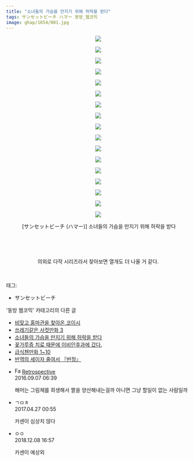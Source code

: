 ```yaml
---
title: "소녀들의 가슴을 만지기 위해 허락을 받다"
tags: サンセットビーチ ハマー 동방_웹코믹
image: ghap/1654/001.jpg
---
```

<div class="article">
<p style="text-align: center; clear: none; float: none;"><img src="{{ site.nasurl }}/ghap/1654/001.jpg"/></p>
<p style="text-align: center; clear: none; float: none;"><img src="{{ site.nasurl }}/ghap/1654/002.jpg"/></p>
<p style="text-align: center; clear: none; float: none;"><img src="{{ site.nasurl }}/ghap/1654/003.jpg"/></p>
<p style="text-align: center; clear: none; float: none;"><img src="{{ site.nasurl }}/ghap/1654/004.jpg"/></p>
<p style="text-align: center; clear: none; float: none;"><img src="{{ site.nasurl }}/ghap/1654/005.jpg"/></p>
<p style="text-align: center; clear: none; float: none;"><img src="{{ site.nasurl }}/ghap/1654/006.jpg"/></p>
<p style="text-align: center; clear: none; float: none;"><img src="{{ site.nasurl }}/ghap/1654/007.jpg"/></p>
<p style="text-align: center; clear: none; float: none;"><img src="{{ site.nasurl }}/ghap/1654/008.jpg"/></p>
<p style="text-align: center; clear: none; float: none;"><img src="{{ site.nasurl }}/ghap/1654/009.jpg"/></p>
<p style="text-align: center; clear: none; float: none;"><img src="{{ site.nasurl }}/ghap/1654/010.jpg"/></p>
<p style="text-align: center; clear: none; float: none;"><img src="{{ site.nasurl }}/ghap/1654/011.jpg"/></p>
<p style="text-align: center; clear: none; float: none;"><img src="{{ site.nasurl }}/ghap/1654/012.jpg"/></p>
<p style="text-align: center; clear: none; float: none;"><img src="{{ site.nasurl }}/ghap/1654/013.jpg"/></p>
<p style="text-align: center; clear: none; float: none;"><img src="{{ site.nasurl }}/ghap/1654/014.jpg"/></p>
<p style="text-align: center; clear: none; float: none;"><img src="{{ site.nasurl }}/ghap/1654/015.jpg"/></p>
<p style="text-align: center; clear: none; float: none;"><img src="{{ site.nasurl }}/ghap/1654/016.jpg"/></p>
<p style="text-align: center; clear: none; float: none;"><img src="{{ site.nasurl }}/ghap/1654/017.jpg"/></p>
<p style="text-align: center; clear: none; float: none;"> [サンセットビーチ (ハマー)] 소녀들의 가슴을 만지기 위해 허락을 받다</p>
<p style="text-align: center; clear: none; float: none;"><br/></p>
<p style="text-align: center; clear: none; float: none;"><br/></p>
<p style="text-align: center; clear: none; float: none;">의외로 다작 시리즈라서 찾아보면 열개도 더 나올 거 같다.</p>
<p><br/></p>
</div><div class="tagTrail">
<p>태그: </p>
<ul>
<li>サンセットビーチ</li>
</ul>
</div><div class="another">
<p>'동방 웹코믹' 카테고리의 다른 글</p>
<ul>
<li><a href="/2016-08-18-ghap_1664">비맞고 홍마관을 찾아온 코이시</a></li>
<li><a href="/2016-08-17-ghap_1655">쓰레기같은 사컷만화 3</a></li>
<li><a href="/2016-08-17-ghap_1654">소녀들의 가슴을 만지기 위해 허락을 받다</a></li>
<li><a href="/2016-08-17-ghap_1637">꽃가루증 치료 때문에 이비인후과에 갔다.</a></li>
<li><a href="/2016-08-17-ghap_1636">급식첸만화 1~10</a></li>
<li><a href="/2016-08-16-ghap_1602">반역의 세이자 줄여서 『반정』</a></li>
</ul>
</div><div class="cb_module cb_fluid">
<div class="cb_wrt cb_profile">
<div class="comment">
<ul>
<li class="cb_thumb_off" id="comment14800128">
<div class="cb_comment_area">
<div class="cb_info_area">
<div class="cb_section">
<span class="cb_nick_name"><img alt="Favicon of http://retropective53.tistory.com" height="16" onerror="this.onerror=null;this.parentNode.removeChild(this)" src="http://retropective53.tistory.com/favicon.ico" width="16"/> <a href="http://retropective53.tistory.com" onclick="return openLinkInNewWindow(this)">Retrospective</a></span>
</div>
<div class="cb_section">
<span class="cb_date">2016.09.07 06:39 </span>
</div>
</div>
<div class="cb_dsc_comment">
<p class="cb_dsc">
											해머는 그림체를 희생해서 짤을 양산해내는걸까 아니면 그냥 할일이 없는 사람일까
										</p>
</div>
</div></li>
<li class="cb_thumb_off" id="comment14975341">
<div class="cb_comment_area">
<div class="cb_info_area">
<div class="cb_section">
<span class="cb_nick_name">ㄱㅁㅎ</span>
</div>
<div class="cb_section">
<span class="cb_date">2017.04.27 00:55 </span>
</div>
</div>
<div class="cb_dsc_comment">
<p class="cb_dsc">
											카센이 심상치 않다
										</p>
</div>
</div></li>
<li class="cb_thumb_off" id="comment15383960">
<div class="cb_comment_area">
<div class="cb_info_area">
<div class="cb_section">
<span class="cb_nick_name">ㅇㅇ</span>
</div>
<div class="cb_section">
<span class="cb_date">2018.12.08 16:57 </span>
</div>
</div>
<div class="cb_dsc_comment">
<p class="cb_dsc">
											카센이 예상외
										</p>
</div>
</div></li>
</ul>
</div>
</div><!-- commentList close -->
</div>